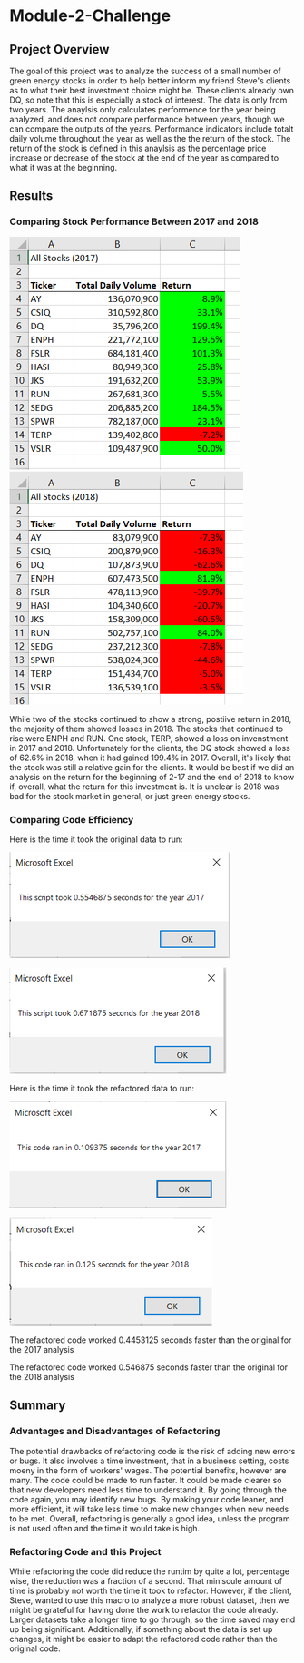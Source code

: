 # Module-2-Challenge
## Project Overview
The goal of this project was to analyze the success of a small number of green energy stocks in order to help better inform my friend Steve's clients as to what their best investment choice might be. These clients already own DQ, so note that this is especially a stock of interest. The data is only from two years. The anaylsis only calculates performence for the year being analyzed, and does not compare performance between years, though we can compare the outputs of the years. Performance indicators include totalt daily volume throughout the year as well as the the return of the stock. The return of the stock is defined in this anaylsis as the percentage price increase or decrease of the stock at the end of the year as compared to what it was at the beginning.
## Results
### Comparing Stock Performance Between 2017 and 2018
![2017 Data](https://github.com/bpiffard/Module-2-Challenge/blob/main/Resources/2017%20Output.png)
![2018 Data](https://github.com/bpiffard/Module-2-Challenge/blob/main/Resources/2018%20Output.png)

While two of the stocks continued to show a strong, postiive return in 2018, the majority of them showed losses in 2018. The stocks that continued to rise were ENPH and RUN. One stock, TERP, showed a loss on invenstment in 2017 and 2018. Unfortunately for the clients, the DQ stock showed a loss of 62.6% in 2018, when it had gained 199.4% in 2017. Overall, it's likely that the stock was still a relative gain for the clients. It would be best if we did an analysis on the return for the beginning of 2-17 and the end of 2018 to know if, overall, what the return for this investment is. It is unclear is 2018 was bad for the stock market in general, or just green energy stocks.
### Comparing Code Efficiency
Here is the time it took the original data to run:

![2017 Analysis, time spent, original code](https://github.com/bpiffard/Module-2-Challenge/blob/main/Resources/2017%20og%20time%20analysis.png)

![2018 Analysis, time spent, original code](https://github.com/bpiffard/Module-2-Challenge/blob/main/Resources/2018%20og%20time%20analysis.png)

Here is the time it took the refactored data to run:

![2017 Analysis, time spent, refactored code](https://github.com/bpiffard/Module-2-Challenge/blob/main/Resources/2017%20Analysis.png)

![2018 Analysis, time spent, refactored code](https://github.com/bpiffard/Module-2-Challenge/blob/main/Resources/2018%20Anaylsis.png)

The refactored code worked 0.4453125 seconds faster than the original for the 2017 analysis

The refactored code worked 0.546875 seconds faster than the original for the 2018 analysis

## Summary
### Advantages and Disadvantages of Refactoring
The potential drawbacks of refactoring code is the risk of adding new errors or bugs. It also involves a time investment, that in a business setting, costs moeny in the form of workers' wages. The potential benefits, however are many. The code could be made to run faster. It could be made clearer so that new developers need less time to understand it. By going through the code again, you may identify new bugs. By making your code leaner, and more efficient, it will take less time to make new changes when new needs to be met. Overall, refactoring is generally a good idea, unless the program is not used often and the time it would take is high.
### Refactoring Code and this Project
While refactoring the code did reduce the runtim by quite a lot, percentage wise, the reduction was a fraction of a second. That miniscule amount of time is probably not worth the time it took to refactor. However, if the client, Steve, wanted to use this macro to analyze a more robust dataset, then we might be grateful for having done the work to refactor the code already. Larger datasets take a longer time to go through, so the time saved may end up being significant. Additionally, if something about the data is set up changes, it might be easier to adapt the refactored code rather than the original code.
